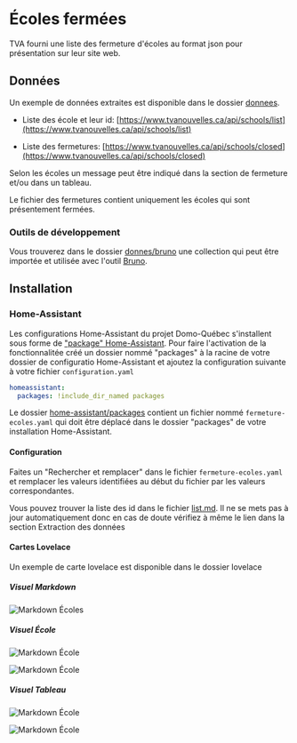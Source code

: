 # Écoles fermées

TVA fourni une liste des fermeture d'écoles au format json pour présentation sur leur site web.

## Données

Un exemple de données extraites est disponible dans le dossier [donnees](donnees).

- Liste des école et leur id: [https://www.tvanouvelles.ca/api/schools/list](https://www.tvanouvelles.ca/api/schools/list)

- Liste des fermetures: [https://www.tvanouvelles.ca/api/schools/closed](https://www.tvanouvelles.ca/api/schools/closed)

Selon les écoles un message peut être indiqué dans la section de fermeture et/ou dans un tableau.

Le fichier des fermetures contient uniquement les écoles qui sont présentement fermées.

### Outils de développement

Vous trouverez dans le dossier [donnes/bruno](donnes/bruno) une collection qui peut être importée et utilisée avec l'outil [Bruno](https://www.usebruno.com/).

## Installation

### Home-Assistant

Les configurations Home-Assistant du projet Domo-Québec s'installent sous forme de ["package" Home-Assistant](https://www.home-assistant.io/docs/configuration/packages/). Pour faire l'activation de la fonctionnalitée créé un dossier nommé "packages" à la racine de votre dossier de configuratio Home-Assistant et ajoutez la configuration suivante à votre fichier `configuration.yaml`

```yaml
homeassistant:
  packages: !include_dir_named packages
```

Le dossier [home-assistant/packages](home-assistant/packages) contient un fichier nommé `fermeture-ecoles.yaml` qui doit être déplacé dans le dossier "packages" de votre installation Home-Assistant.

#### Configuration

Faites un "Rechercher et remplacer" dans le fichier `fermeture-ecoles.yaml` et remplacer les valeurs identifiées au début du fichier par les valeurs correspondantes.

Vous pouvez trouver la liste des id dans le fichier [list.md](list.md). Il ne se mets pas à jour automatiquement donc en cas de doute vérifiez à même le lien dans la section Extraction des données

#### Cartes Lovelace

Un exemple de carte lovelace est disponible dans le dossier lovelace

##### Visuel Markdown

![Markdown Écoles](images/ecoles1.png)


##### Visuel École

![Markdown École](home-assistant/lovelace/Visuelle-Ecole/exemples/stat_ecole_ouverte.jpg)

![Markdown École](home-assistant/lovelace/Visuelle-Ecole/exemples/stat_ecole_fermee.jpg)

##### Visuel Tableau

![Markdown École](home-assistant/lovelace/Visuelle-Tableau/exemples/stat_tableau_ecole_ouverte.jpg)

![Markdown École](home-assistant/lovelace/Visuelle-Tableau/exemples/stat_tableau_ecole_fermee.jpg)
